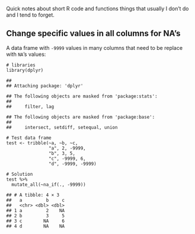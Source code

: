 Quick notes about short R code and functions things that usually I don’t
do and I tend to forget.

Change specific values in all columns for NA’s
----------------------------------------------

A data frame with `-9999` values in many columns that need to be replace
with `NA`’s values:

    # libraries
    library(dplyr)

    ## 
    ## Attaching package: 'dplyr'

    ## The following objects are masked from 'package:stats':
    ## 
    ##     filter, lag

    ## The following objects are masked from 'package:base':
    ## 
    ##     intersect, setdiff, setequal, union

    # Test data frame
    test <- tribble(~a, ~b, ~c,
                    "a", 2, -9999,
                    "b", 3, 5,
                    "c", -9999, 6,
                    "d", -9999, -9999)

    # Solution
    test %>% 
      mutate_all(~na_if(., -9999))

    ## # A tibble: 4 × 3
    ##   a         b     c
    ##   <chr> <dbl> <dbl>
    ## 1 a         2    NA
    ## 2 b         3     5
    ## 3 c        NA     6
    ## 4 d        NA    NA
